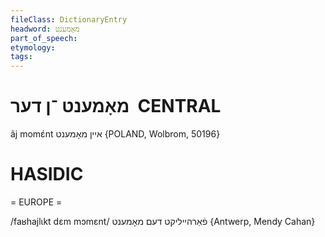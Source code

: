 ```yaml
---
fileClass: DictionaryEntry
headword: מאָמענט
part_of_speech: 
etymology: 
tags: 
---
```

מאָמענט
־ן
דער
 CENTRAL
========

ãj momɛ́nt איין מאָמענט {POLAND, Wolbrom, 50196}

HASIDIC
=======
= EUROPE = 

/faʁhajlɩkt dɛm mɔmɛnt/ פֿאַרהייליקט דעם מאָמענט {Antwerp, Mendy Cahan}
